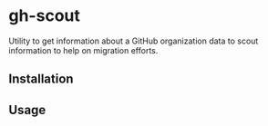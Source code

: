 # gh-scout

Utility to get information about a GitHub organization data to scout information to help on migration efforts.

## Installation

## Usage
